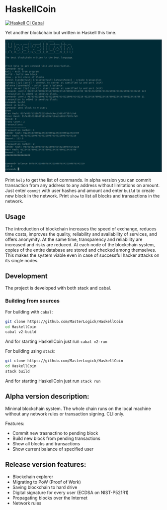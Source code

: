 # HaskellCoin

[![Haskell CI Cabal](https://github.com/MasterLogick/HaskellCoin/actions/workflows/haskell.yml/badge.svg?branch=master)](https://github.com/MasterLogick/HaskellCoin/actions/workflows/haskell.yml)

Yet another blockchain but written in Haskell this time.

![Alpha version example](images/example1.png)

Print `help` to get the list of commands.
In alpha version you can commit transaction from any address to any address without limitations on amount. Just enter `commit` with user hashes and amount and enter `build` to create new block in the network.
Print `show` to list all blocks and transactions in the network.

## Usage
The introduction of blockchain increases the speed of exchange, reduces time costs, improves the quality, reliability and availability of services, and offers anonymity. At the same time, transparency and reliability are increased and risks are reduced. At each node of the blockchain system, copies of the entire database are stored and checked among themselves. This makes the system viable even in case of successful hacker attacks on its single nodes.

## Development

The project is developed with both stack and cabal.

### Building from sources

For building with `cabal`:
```sh
git clone https://github.com/MasterLogick/HaskellCoin
cd HaskellCoin
cabal v2-build
```
And for starting HaskellCoin just run `cabal v2-run` 

For building using `stack`:
```sh
git clone https://github.com/MasterLogick/HaskellCoin
cd HaskellCoin
stack build
```
And for starting HaskellCoin just run `stack run`

## Alpha version description:

Minimal blockchain system. The whole chain runs on the local machine without any network rules or transaction signing. CLI only.

Features:
+ Commit new trasnactino to pending block
+ Build new block from pending transactions
+ Show all blocks and transactions
+ Show current balance of specified user


## Release version features:

+ Blockchain explorer
+ Migrating to PoW (Proof of Work)
+ Saving blockchain to hard drive
+ Digital signature for every user (ECDSA on NIST-P521R1)
+ Propagating blocks over the Internet
+ Network rules

